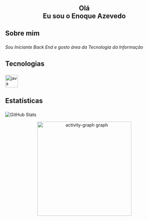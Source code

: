 <h2 align="center">Olá <br> Eu sou o Enoque Azevedo</h2>

###

<h2 align="left">Sobre mim</h2>

###

<h6 align="left">Sou Iniciante Back End e gosto área da Tecnologia da Informação</h6>

###

<h2 align="left">Tecnologias</h2>

###

<div align="left">
  <img src="https://cdn.jsdelivr.net/gh/devicons/devicon/icons/java/java-original.svg" height="40" alt="java logo"  />
</div>

###

<h2 align="left">Estatísticas</h2>

###


![GitHub Stats](https://github-readme-stats.vercel.app/api?username=EnoqueAzevedo&theme=transparent&bg_color=000&border_color=30A3DC&show_icons=true&icon_color=30A3DC&title_color=E94D5F&text_color=FFF)


<div align="center">
  <img src="https://github-readme-activity-graph.vercel.app/graph?username=EnoqueAzevedo&radius=16&theme=react&area=true&order=5" height="300" alt="activity-graph graph"  />
</div>

###
